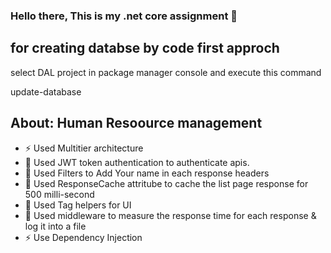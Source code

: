 ### Hello there, This is my .net core assignment 👋

## for creating databse by code first approch

select DAL project in package manager console
and execute this command

update-database

## About: Human Resoource management
- ⚡ Used Multitier architecture
- 🔭 Used JWT token authentication to authenticate apis.
- 🌱 Used Filters to Add Your name in each response headers
- 🔭 Used ResponseCache attritube to cache the list page response for 500 milli-second
- 👯 Used Tag helpers for UI
- 🥅 Used middleware to measure the response time for each response & log it into a file
- ⚡ Use Dependency Injection



[website]: https://developersaurabh.ml
[twitter]: https://twitter.com/Saurabh89157654
[instagram]: https://instagram.com/damn_rajput/
[linkedin]: https://linkedin.com/in/saurabh-singh-42a727148/
